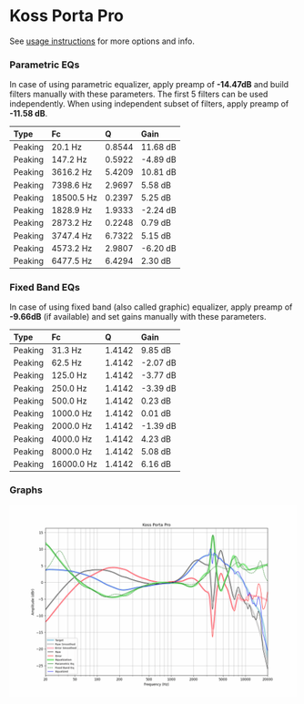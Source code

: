 # Koss Porta Pro
See [usage instructions](https://github.com/jaakkopasanen/AutoEq#usage) for more options and info.

### Parametric EQs
In case of using parametric equalizer, apply preamp of **-14.47dB** and build filters manually
with these parameters. The first 5 filters can be used independently.
When using independent subset of filters, apply preamp of **-11.58 dB**.

| Type    | Fc         |      Q | Gain     |
|:--------|:-----------|:-------|:---------|
| Peaking | 20.1 Hz    | 0.8544 | 11.68 dB |
| Peaking | 147.2 Hz   | 0.5922 | -4.89 dB |
| Peaking | 3616.2 Hz  | 5.4209 | 10.81 dB |
| Peaking | 7398.6 Hz  | 2.9697 | 5.58 dB  |
| Peaking | 18500.5 Hz | 0.2397 | 5.25 dB  |
| Peaking | 1828.9 Hz  | 1.9333 | -2.24 dB |
| Peaking | 2873.2 Hz  | 0.2248 | 0.79 dB  |
| Peaking | 3747.4 Hz  | 6.7322 | 5.15 dB  |
| Peaking | 4573.2 Hz  | 2.9807 | -6.20 dB |
| Peaking | 6477.5 Hz  | 6.4294 | 2.30 dB  |

### Fixed Band EQs
In case of using fixed band (also called graphic) equalizer, apply preamp of **-9.66dB**
(if available) and set gains manually with these parameters.

| Type    | Fc         |      Q | Gain     |
|:--------|:-----------|:-------|:---------|
| Peaking | 31.3 Hz    | 1.4142 | 9.85 dB  |
| Peaking | 62.5 Hz    | 1.4142 | -2.07 dB |
| Peaking | 125.0 Hz   | 1.4142 | -3.77 dB |
| Peaking | 250.0 Hz   | 1.4142 | -3.39 dB |
| Peaking | 500.0 Hz   | 1.4142 | 0.23 dB  |
| Peaking | 1000.0 Hz  | 1.4142 | 0.01 dB  |
| Peaking | 2000.0 Hz  | 1.4142 | -1.39 dB |
| Peaking | 4000.0 Hz  | 1.4142 | 4.23 dB  |
| Peaking | 8000.0 Hz  | 1.4142 | 5.08 dB  |
| Peaking | 16000.0 Hz | 1.4142 | 6.16 dB  |

### Graphs
![](./Koss%20Porta%20Pro.png)